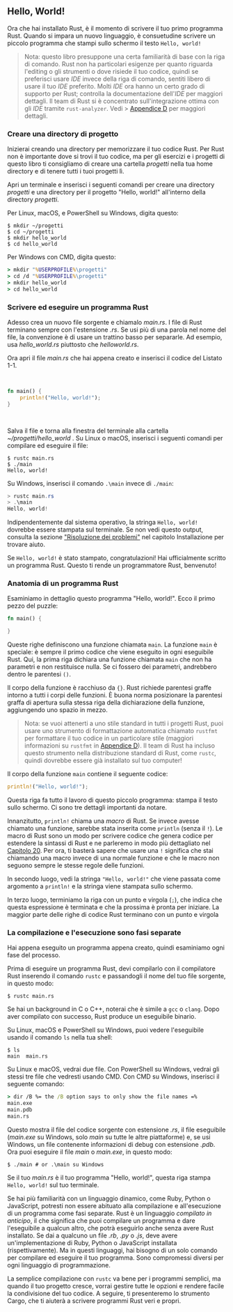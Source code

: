 ## Hello, World!

Ora che hai installato Rust, è il momento di scrivere il tuo primo programma
Rust. Quando si impara un nuovo linguaggio, è consuetudine scrivere un piccolo
programma che stampi sullo schermo il testo `Hello, world!`

> Nota: questo libro presuppone una certa familiarità di base con la riga di
> comando. Rust non ha particolari esigenze per quanto riguarda l'editing o gli
> strumenti o dove risiede il tuo codice, quindi se preferisci usare _IDE_
> invece della riga di comando, sentiti libero di usare il tuo _IDE_ preferito.
> Molti _IDE_ ora hanno un certo grado di supporto per Rust; controlla la
> documentazione dell'_IDE_ per maggiori dettagli. Il team di Rust si è
> concentrato sull'integrazione ottima con gli _IDE_ tramite `rust-analyzer`.
> Vedi > [Appendice D][devtools] per maggiori dettagli.

### Creare una directory di progetto

Inizierai creando una directory per memorizzare il tuo codice Rust. Per Rust non
è importante dove si trovi il tuo codice, ma per gli esercizi e i progetti di
questo libro ti consigliamo di creare una cartella _progetti_ nella tua home
directory e di tenere tutti i tuoi progetti lì.

Apri un terminale e inserisci i seguenti comandi per creare una directory
_progetti_ e una directory per il progetto "Hello, world!" all'interno della
directory _progetti_.

Per Linux, macOS, e PowerShell su Windows, digita questo:

```console
$ mkdir ~/progetti
$ cd ~/progetti
$ mkdir hello_world
$ cd hello_world
```

Per Windows con CMD, digita questo:

```cmd
> mkdir "%USERPROFILE%\progetti"
> cd /d "%USERPROFILE%\progetti"
> mkdir hello_world
> cd hello_world
```

### Scrivere ed eseguire un programma Rust

Adesso crea un nuovo file sorgente e chiamalo _main.rs_. I file di Rust
terminano sempre con l'estensione _.rs_. Se usi più di una parola nel nome del
file, la convenzione è di usare un trattino basso per separarle. Ad esempio, usa
_hello_world.rs_ piuttosto che _helloworld.rs_.

Ora apri il file _main.rs_ che hai appena creato e inserisci il codice del
Listato 1-1.

<Listing number="1-1" file-name="main.rs" caption="Un programma che stampa `Hello, world!`">

```rust
fn main() {
    println!("Hello, world!");
}
```

</Listing>

Salva il file e torna alla finestra del terminale alla cartella
_~/progetti/hello_world_ . Su Linux o macOS, inserisci i seguenti comandi per
compilare ed eseguire il file:

```console
$ rustc main.rs
$ ./main
Hello, world!
```

Su Windows, inserisci il comando `.\main` invece di `./main`:

```powershell
> rustc main.rs
> .\main
Hello, world!
```

Indipendentemente dal sistema operativo, la stringa `Hello, world!` dovrebbe
essere stampata sul terminale. Se non vedi questo output, consulta la sezione
["Risoluzione dei problemi"][risoluzione-dei-problemi]<!-- ignore --> nel
capitolo Installazione per trovare aiuto.

Se `Hello, world!` è stato stampato, congratulazioni! Hai ufficialmente scritto
un programma Rust. Questo ti rende un programmatore Rust, benvenuto!

### Anatomia di un programma Rust

Esaminiamo in dettaglio questo programma "Hello, world!". Ecco il primo pezzo
del puzzle:

```rust
fn main() {

}
```

Queste righe definiscono una funzione chiamata `main`. La funzione `main` è
speciale: è sempre il primo codice che viene eseguito in ogni eseguibile Rust.
Qui, la prima riga dichiara una funzione chiamata `main` che non ha parametri e
non restituisce nulla. Se ci fossero dei parametri, andrebbero dentro le
parentesi `()`.

Il corpo della funzione è racchiuso da `{}`. Rust richiede parentesi graffe
intorno a tutti i corpi delle funzioni. È buona norma posizionare la parentesi
graffa di apertura sulla stessa riga della dichiarazione della funzione,
aggiungendo uno spazio in mezzo.

> Nota: se vuoi attenerti a uno stile standard in tutti i progetti Rust, puoi
> usare uno strumento di formattazione automatica chiamato `rustfmt` per
> formattare il tuo codice in un particolare stile (maggiori informazioni su
> `rustfmt` in [Appendice D][devtools]<!-- ignore -->). Il team di Rust ha
> incluso questo strumento nella distribuzione standard di Rust, come `rustc`,
> quindi dovrebbe essere già installato sul tuo computer!

Il corpo della funzione `main` contiene il seguente codice:

```rust
println!("Hello, world!");
```

Questa riga fa tutto il lavoro di questo piccolo programma: stampa il testo
sullo schermo. Ci sono tre dettagli importanti da notare.

Innanzitutto, `println!` chiama una _macro_ di Rust. Se invece avesse chiamato
una funzione, sarebbe stata inserita come `println` (senza il `!`). Le macro di
Rust sono un modo per scrivere codice che genera codice per estendere la
sintassi di Rust e ne parleremo in modo più dettagliato nel [Capitolo
20][ch20-macros]<!-- ignore -->. Per ora, ti basterà sapere che usare una `!`
significa che stai chiamando una macro invece di una normale funzione e che le
macro non seguono sempre le stesse regole delle funzioni.

In secondo luogo, vedi la stringa `"Hello, world!"` che viene passata come
argomento a `println!` e la stringa viene stampata sullo schermo.

In terzo luogo, terminiamo la riga con un punto e virgola (`;`), che indica che
questa espressione è terminata e che la prossima è pronta per iniziare. La
maggior parte delle righe di codice Rust terminano con un punto e virgola

### La compilazione e l'esecuzione sono fasi separate

Hai appena eseguito un programma appena creato, quindi esaminiamo ogni fase del
processo.

Prima di eseguire un programma Rust, devi compilarlo con il compilatore Rust
inserendo il comando `rustc` e passandogli il nome del tuo file sorgente, in
questo modo:

```console
$ rustc main.rs
```

Se hai un background in C o C++, noterai che è simile a `gcc` o `clang`. Dopo
aver compilato con successo, Rust produce un eseguibile binario.

Su Linux, macOS e PowerShell su Windows, puoi vedere l'eseguibile usando il
comando `ls` nella tua shell:

```console
$ ls
main  main.rs
```

Su Linux e macOS, vedrai due file. Con PowerShell su Windows, vedrai gli stessi
tre file che vedresti usando CMD. Con CMD su Windows, inserisci il seguente
comando:

```cmd
> dir /B %= the /B option says to only show the file names =%
main.exe
main.pdb
main.rs
```

Questo mostra il file del codice sorgente con estensione _.rs_, il file
eseguibile (_main.exe_ su Windows, solo _main_ su tutte le altre piattaforme) e,
se usi Windows, un file contenente informazioni di debug con estensione _.pdb_.
Ora puoi eseguire il file _main_ o _main.exe_, in questo modo:

```console
$ ./main # or .\main su Windows
```

Se il tuo _main.rs_ è il tuo programma "Hello, world!", questa riga stampa
`Hello, world!` sul tuo terminale.

Se hai più familiarità con un linguaggio dinamico, come Ruby, Python o
JavaScript, potresti non essere abituato alla compilazione e all'esecuzione di
un programma come fasi separate. Rust è un linguaggio _compilato in anticipo_,
il che significa che puoi compilare un programma e dare l'eseguibile a qualcun
altro, che potrà eseguirlo anche senza avere Rust installato. Se dai a qualcuno
un file _.rb_, _.py_ o _.js_, deve avere un'implementazione di Ruby, Python o
JavaScript installata (rispettivamente). Ma in questi linguaggi, hai bisogno di
un solo comando per compilare ed eseguire il tuo programma. Sono compromessi
diversi per ogni linguaggio di programmazione.

La semplice compilazione con `rustc` va bene per i programmi semplici, ma quando
il tuo progetto cresce, vorrai gestire tutte le opzioni e rendere facile la
condivisione del tuo codice. A seguire, ti presenteremo lo strumento Cargo, che
ti aiuterà a scrivere programmi Rust veri e propri.

[risoluzione-dei-problemi]: ch01-01-installation.html#risoluzione-dei-problemi
[devtools]: appendix-04-useful-development-tools.html
[ch20-macros]: ch20-05-macros.html
